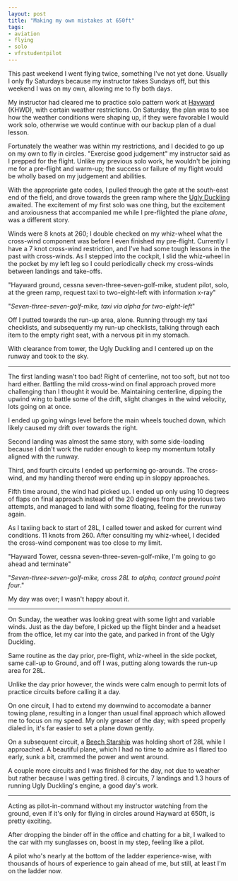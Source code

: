 ```yaml
---
layout: post
title: "Making my own mistakes at 650ft"
tags:
- aviation
- flying
- solo
- vfrstudentpilot
---
```


This past weekend I went flying twice, something I've not yet done. Usually I
only fly Saturdays because my instructor takes Sundays off, but this weekend I
was on my own, allowing me to fly both days.

My instructor had cleared me to practice solo pattern work at
[Hayward](http://www.airnav.com/airport/KHWD) (KHWD), with certain weather
restrictions. On Saturday, the plan was to see how the weather conditions were
shaping up, if they were favorable I would work solo, otherwise we would
continue with our backup plan of a dual lesson.

Fortunately the weather was within my restrictions, and I decided to go up on
my own to fly in circles. "Exercise good judgement" my instructor said as I
prepped for the flight. Unlike my previous solo work, he wouldn't be joining me
for a pre-flight and warm-up; the success or failure of my flight would be
wholly based on my judgement and abilities.

With the appropriate gate codes, I pulled through the gate at the south-east
end of the field, and drove towards the green ramp where the [Ugly
Duckling](http://www.flickr.com/photos/agentdero/8675165949/) awaited. The
excitement of my first solo was one thing, but the excitement and anxiousness
that accompanied me while I pre-flighted the plane *alone*, was a different
story.

Winds were 8 knots at 260; I double checked on my whiz-wheel what the
cross-wind component was before I even finished my pre-flight. Currently I have
a 7 knot cross-wind restriction, and I've had some tough lessons in the past
with cross-winds. As I stepped into the cockpit, I slid the whiz-wheel in the
pocket by my left leg so I could periodically check my cross-winds between
landings and take-offs.

"Hayward ground, cessna seven-three-seven-golf-mike, student pilot, solo, at
the green ramp, request taxi to two-eight-left with information x-ray"

"*Seven-three-seven-golf-mike, taxi via alpha for two-eight-left*"


Off I putted towards the run-up area, alone. Running through my taxi
checklists, and subsequently my run-up checklists, talking through each item to
the empty right seat, with a nervous pit in my stomach.

With clearance from tower, the Ugly Duckling and I centered up on the runway
and took to the sky.

----

The first landing wasn't too bad! Right of centerline, not too soft, but not
too hard either. Battling the mild cross-wind on final approach proved
more challenging than I thought it would be. Maintaining centerline, dipping
the upwind wing to battle some of the drift, slight changes in the wind
velocity, lots going on at once.

I ended up going wings level before the main wheels touched down, which likely
caused my drift over towards the right.

Second landing was almost the same story, with some side-loading because I
didn't work the rudder enough to keep my momentum totally aligned with the
runway.


Third, and  fourth circuits I ended up performing go-arounds. The cross-wind, and my handling thereof were ending up in sloppy approaches.

Fifth time around, the wind had picked up. I ended up only
using 10 degrees of flaps on final approach instead of the 20 degrees from the
previous two attempts, and managed to land with some floating, feeling for the
runway again.

As I taxiing back to start of 28L, I called tower and asked for current wind
conditions. 11 knots from 260. After consulting my whiz-wheel, I decided the
cross-wind component was too close to my limit.

"Hayward Tower, cessna seven-three-seven-golf-mike, I'm going to go ahead and
terminate"

"*Seven-three-seven-golf-mike, cross 28L to alpha, contact ground point four*."


My day was over; I wasn't happy about it.

----


On Sunday, the weather was looking great with some light and variable winds.
Just as the day before, I picked up the flight binder and a headset from the
office, let my car into the gate, and parked in front of the Ugly Duckling.

Same routine as the day prior, pre-flight, whiz-wheel in the side pocket, same
call-up to Ground, and off I was, putting along towards the run-up area for
28L.


Unlike the day prior however, the winds were calm enough to permit lots of
practice circuits before calling it a day.


On one circuit, I had to extend my downwind to accomodate a banner towing
plane, resulting in a longer than usual final approach which allowed me to
focus on my speed. My only greaser of the day; with speed properly dialed in, it's
far easier to set a plane down gently.


On a subsequent circuit, a [Beech
Starship](https://en.wikipedia.org/wiki/Beechcraft_Starship) was holding short
of 28L while I approached. A beautiful plane, which I had no time to admire as
I flared too early, sunk a bit, crammed the power and went around.


A couple more circuits and I was finished for the day, not due to weather but
rather because I was getting tired. 8 circuits, 7 landings and 1.3 hours of
running Ugly Duckling's engine, a good day's work.

----


Acting as pilot-in-command without my instructor watching from the ground, even
if it's only for flying in circles around Hayward at 650ft, is pretty exciting.

After dropping the binder off in the office and chatting for a bit, I walked to
the car with my sunglasses on, boost in my step, feeling like a pilot.

A pilot who's nearly at the bottom of the ladder experience-wise, with
thousands of hours of experience to gain ahead of me, but still, at least I'm
on the ladder now.

